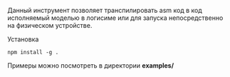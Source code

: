 Данный инструмент позволяет транспилировать asm код в код исполняемый моделью
в логисиме или для запуска непосредственно на физическом устройстве.

Установка
```
npm install -g .
```

Примеры можно посмотреть в директории **examples/**